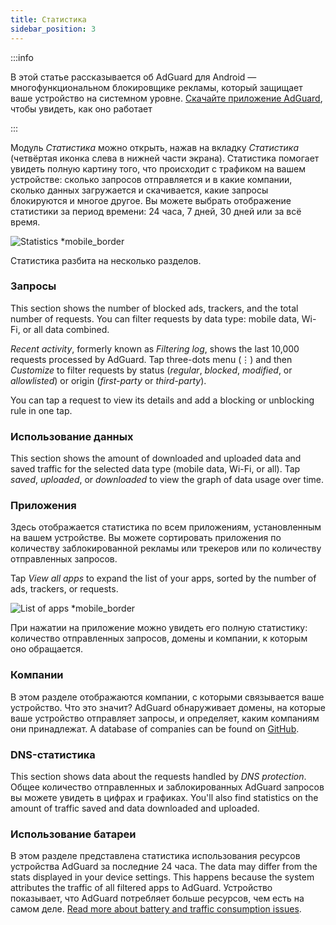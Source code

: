 ```yaml
---
title: Статистика
sidebar_position: 3
---
```


:::info

В этой статье рассказывается об AdGuard для Android — многофункциональном блокировщике рекламы, который защищает ваше устройство на системном уровне. [Скачайте приложение AdGuard](https://agrd.io/download-kb-adblock), чтобы увидеть, как оно работает

:::

Модуль _Статистика_ можно открыть, нажав на вкладку _Статистика_ (четвёртая иконка слева в нижней части экрана). Статистика помогает увидеть полную картину того, что происходит с трафиком на вашем устройстве: сколько запросов отправляется и в какие компании, сколько данных загружается и скачивается, какие запросы блокируются и многое другое. Вы можете выбрать отображение статистики за период времени: 24 часа, 7 дней, 30 дней или за всё время.

![Statistics \*mobile\_border](https://cdn.adtidy.org/blog/new/czy5rStatistics.jpeg?mw=1360)

Статистика разбита на несколько разделов.

### Запросы

This section shows the number of blocked ads, trackers, and the total number of requests. You can filter requests by data type: mobile data, Wi-Fi, or all data combined.

_Recent activity_, formerly known as _Filtering log_, shows the last 10,000 requests processed by AdGuard. Tap three-dots menu (⋮) and then _Customize_ to filter requests by status (_regular_, _blocked_, _modified_, or _allowlisted_) or origin (_first-party_ or _third-party_).

You can tap a request to view its details and add a blocking or unblocking rule in one tap.

### Использование данных

This section shows the amount of downloaded and uploaded data and saved traffic for the selected data type (mobile data, Wi-Fi, or all). Tap _saved_, _uploaded_, or _downloaded_ to view the graph of data usage over time.

### Приложения

Здесь отображается статистика по всем приложениям, установленным на вашем устройстве. Вы можете сортировать приложения по количеству заблокированной рекламы или трекеров или по количеству отправленных запросов.

Tap _View all apps_ to expand the list of your apps, sorted by the number of ads, trackers, or requests.

![List of apps \*mobile\_border](https://cdn.adtidy.org/blog/new/toq0mkScreenshot_20230627-235219_AdGuard.jpg)

При нажатии на приложение можно увидеть его полную статистику: количество отправленных запросов, домены и компании, к которым оно обращается.

### Компании

В этом разделе отображаются компании, с которыми связывается ваше устройство. Что это значит? AdGuard обнаруживает домены, на которые ваше устройство отправляет запросы, и определяет, каким компаниям они принадлежат. A database of companies can be found on [GitHub](https://github.com/AdguardTeam/companiesdb).

### DNS-статистика

This section shows data about the requests handled by _DNS protection_. Общее количество отправленных и заблокированных AdGuard запросов вы можете увидеть в цифрах и графиках. You'll also find statistics on the amount of traffic saved and data downloaded and uploaded.

### Использование батареи

В этом разделе представлена статистика использования ресурсов устройства AdGuard за последние 24 часа. The data may differ from the stats displayed in your device settings. This happens because the system attributes the traffic of all filtered apps to AdGuard. Устройство показывает, что AdGuard потребляет больше ресурсов, чем есть на самом деле. [Read more about battery and traffic consumption issues](/adguard-for-android/solving-problems/battery/).
